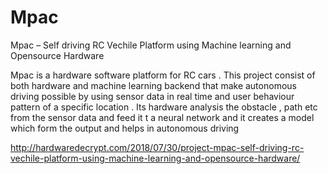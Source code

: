 # Mpac
Mpac – Self driving RC Vechile Platform using Machine learning and Opensource Hardware


Mpac  is a hardware software platform for RC  cars . This project consist of both hardware and machine learning backend that make autonomous driving possible by using sensor data in real time and user behaviour pattern of a specific location . Its hardware analysis the obstacle , path etc from the sensor data and feed it t a neural network and it creates a model which form the output and helps in autonomous driving

http://hardwaredecrypt.com/2018/07/30/project-mpac-self-driving-rc-vechile-platform-using-machine-learning-and-opensource-hardware/
